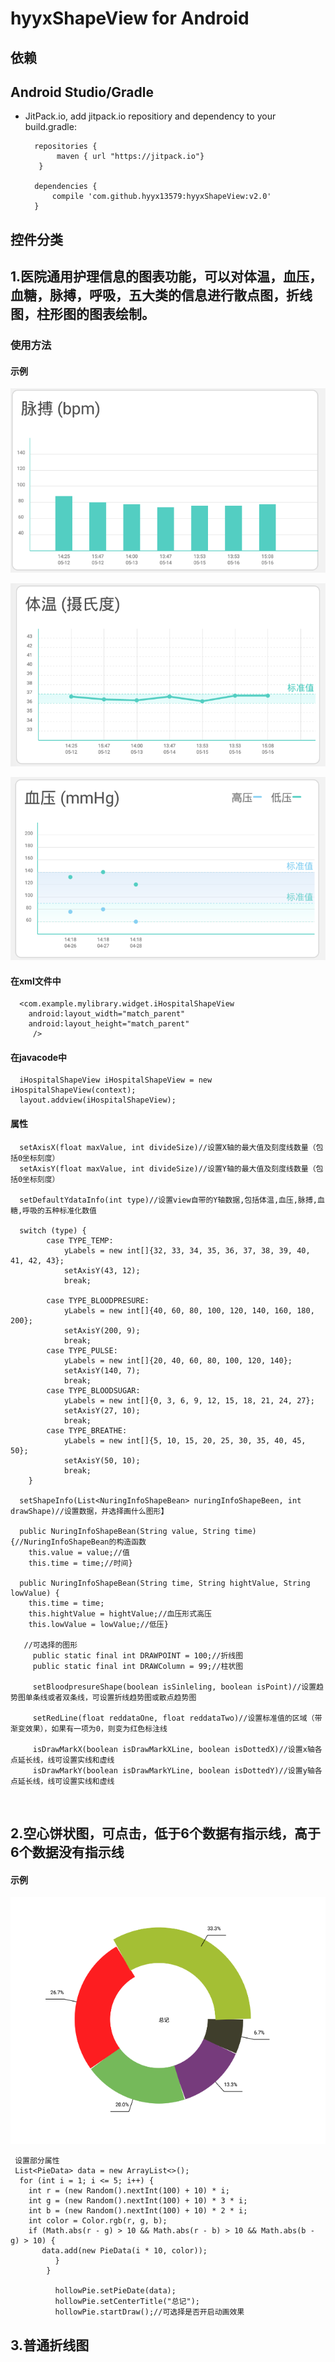 
hyyxShapeView for Android
============================

依赖
--------------------
## Android Studio/Gradle
* JitPack.io, add jitpack.io repositiory and dependency to your build.gradle:


        repositories {
             maven { url "https://jitpack.io"}
         }

        dependencies {
            compile 'com.github.hyyx13579:hyyxShapeView:v2.0'
        }
	
控件分类
--------------------
## 1.医院通用护理信息的图表功能，可以对体温，血压，血糖，脉搏，呼吸，五大类的信息进行散点图，折线图，柱形图的图表绘制。
### 使用方法

#### 示例

![pluse](https://github.com/hyyx13579/hyyxShapeView/blob/master/screens/pluse.png "脉搏")

![temp](https://github.com/hyyx13579/hyyxShapeView/blob/master/screens/temp.png "脉搏")

![bloodpresure](https://github.com/hyyx13579/hyyxShapeView/blob/master/screens/bloodpresure.png "血压")



#### 在xml文件中

      <com.example.mylibrary.widget.iHospitalShapeView
        android:layout_width="match_parent"
        android:layout_height="match_parent"
         />

#### 在javacode中

      iHospitalShapeView iHospitalShapeView = new iHospitalShapeView(context);
      layout.addview(iHospitalShapeView);

#### 属性

      setAxisX(float maxValue, int divideSize)//设置X轴的最大值及刻度线数量（包括0坐标刻度）
      setAxisY(float maxValue, int divideSize)//设置Y轴的最大值及刻度线数量（包括0坐标刻度）
     
      setDefaultYdataInfo(int type)//设置view自带的Y轴数据,包括体温,血压,脉搏,血糖,呼吸的五种标准化数值

      switch (type) {
            case TYPE_TEMP:
                yLabels = new int[]{32, 33, 34, 35, 36, 37, 38, 39, 40, 41, 42, 43};
                setAxisY(43, 12);
                break;

            case TYPE_BLOODPRESURE:
                yLabels = new int[]{40, 60, 80, 100, 120, 140, 160, 180, 200};
                setAxisY(200, 9);
                break;
            case TYPE_PULSE:
                yLabels = new int[]{20, 40, 60, 80, 100, 120, 140};
                setAxisY(140, 7);
                break;
            case TYPE_BLOODSUGAR:
                yLabels = new int[]{0, 3, 6, 9, 12, 15, 18, 21, 24, 27};
                setAxisY(27, 10);
                break;
            case TYPE_BREATHE:
                yLabels = new int[]{5, 10, 15, 20, 25, 30, 35, 40, 45, 50};
                setAxisY(50, 10);
                break;
        }
     
      setShapeInfo(List<NuringInfoShapeBean> nuringInfoShapeBeen, int drawShape)//设置数据，并选择画什么图形】
	    
      public NuringInfoShapeBean(String value, String time) {//NuringInfoShapeBean的构造函数
		this.value = value;//值
		this.time = time;//时间}
	    
      public NuringInfoShapeBean(String time, String hightValue, String lowValue) {
		this.time = time;
		this.hightValue = hightValue;//血压形式高压 
		this.lowValue = lowValue;//低压}
		
       //可选择的图形
	     public static final int DRAWPOINT = 100;//折线图
	     public static final int DRAWColumn = 99;//柱状图
     
	     setBloodpresureShape(boolean isSinleling, boolean isPoint)//设置趋势图单条线或者双条线，可设置折线趋势图或散点趋势图

	     setRedLine(float reddataOne, float reddataTwo)//设置标准值的区域（带渐变效果），如果有一项为0，则变为红色标注线

	     isDrawMarkX(boolean isDrawMarkXLine, boolean isDottedX)//设置x轴各点延长线，线可设置实线和虚线         
	     isDrawMarkY(boolean isDrawMarkYLine, boolean isDottedY)//设置y轴各点延长线，线可设置实线和虚线
     
     
         
## 2.空心饼状图，可点击，低于6个数据有指示线，高于6个数据没有指示线
#### 示例

![pluse](https://github.com/hyyx13579/hyyxShapeView/blob/master/screens/hollowPie.png "空心饼状图")

```
 设置部分属性
 List<PieData> data = new ArrayList<>();
  for (int i = 1; i <= 5; i++) {
    int r = (new Random().nextInt(100) + 10) * i;
    int g = (new Random().nextInt(100) + 10) * 3 * i;
    int b = (new Random().nextInt(100) + 10) * 2 * i;
    int color = Color.rgb(r, g, b);
    if (Math.abs(r - g) > 10 && Math.abs(r - b) > 10 && Math.abs(b - g) > 10) {
       data.add(new PieData(i * 10, color));
          }
        }

          hollowPie.setPieDate(data);
          hollowPie.setCenterTitle("总记");
          hollowPie.startDraw();//可选择是否开启动画效果
```

## 3.普通折线图

